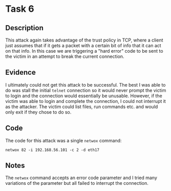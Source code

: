 Task 6
======

## Description

This attack again takes advantage of the trust policy in TCP, where a client just assumes that if it gets a packet with a certain bit of info that it can act on that info. In this case we are triggering a "hard error" code to be sent to the victim in an attempt to break the current connection.

## Evidence

I ultimately could not get this attack to be successful. The best I was able to do was stall the initial `telnet` connection so it would never prompt the victim to login and the connection would essentially be unusable. However, if the victim was able to login and complete the connection, I could not interrupt it as the attacker. The victim could list files, run commands etc. and would only exit if they chose to do so.

## Code

The code for this attack was a single `netwox` command:

```
netwox 82 -i 192.168.56.101 -c 2 -d eth17
```

## Notes

The `netwox` command accepts an error code parameter and I tried many variations of the parameter but all failed to interrupt the connection.
